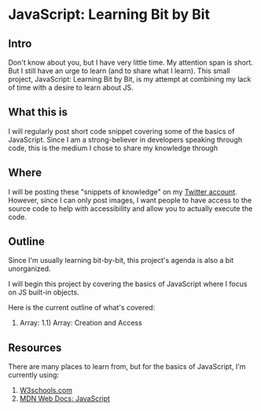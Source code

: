 # JavaScript: Learning Bit by Bit

## Intro
Don't know about you, but I have very little time. My attention span is short. But I still have an urge to learn (and to share what I learn). This small project, JavaScript: Learning Bit by Bit, is my attempt at combining my lack of time with a desire to learn about JS.

## What this is
I will regularly post short code snippet covering some of the basics of JavaScript. Since I am a strong-believer in developers speaking through code, this is the medium I chose to share my knowledge through

## Where 
I will be posting these "snippets of knowledge" on my [Twitter account](https://twitter.com/DmitryVinnik). However, since I can only post images, I want people to have access to the source code to help with accessibility and allow you to actually execute the code. 

## Outline
Since I'm usually learning bit-by-bit, this project's agenda is also a bit unorganized.

I will begin this project by covering the basics of JavaScript where I focus on JS built-in objects.

Here is the current outline of what's covered:
1) Array:
    1.1) Array: Creation and Access

## Resources
There are many places to learn from, but for the basics of JavaScript, I'm currently using:

1) [W3schools.com](https://www.w3schools.com/)
2) [MDN Web Docs: JavaScript](https://developer.mozilla.org/en-US/docs/Web/JavaScript/)

